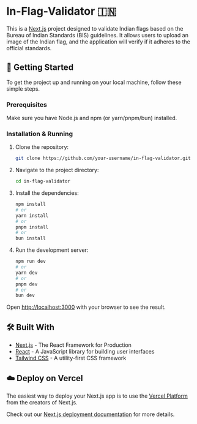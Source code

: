 # In-Flag-Validator 🇮🇳

This is a [Next.js](https://nextjs.org/) project designed to validate Indian flags based on the Bureau of Indian Standards (BIS) guidelines. It allows users to upload an image of the Indian flag, and the application will verify if it adheres to the official standards.

## 🚀 Getting Started

To get the project up and running on your local machine, follow these simple steps.

### Prerequisites

Make sure you have Node.js and npm (or yarn/pnpm/bun) installed.

### Installation & Running

1.  Clone the repository:
    ```bash
    git clone https://github.com/your-username/in-flag-validator.git
    ```
2.  Navigate to the project directory:
    ```bash
    cd in-flag-validator
    ```
3.  Install the dependencies:
    ```bash
    npm install
    # or
    yarn install
    # or
    pnpm install
    # or
    bun install
    ```
4.  Run the development server:
    ```bash
    npm run dev
    # or
    yarn dev
    # or
    pnpm dev
    # or
    bun dev
    ```

Open [http://localhost:3000](http://localhost:3000) with your browser to see the result.

## 🛠️ Built With

- [Next.js](https://nextjs.org/) - The React Framework for Production
- [React](https://reactjs.org/) - A JavaScript library for building user interfaces
- [Tailwind CSS](https://tailwindcss.com/) - A utility-first CSS framework

## ☁️ Deploy on Vercel

The easiest way to deploy your Next.js app is to use the [Vercel Platform](https://vercel.com/new?utm_medium=default-template&filter=next.js&utm_source=create-next-app&utm_campaign=create-next-app-readme) from the creators of Next.js.

Check out our [Next.js deployment documentation](https://nextjs.org/docs/app/building-your-application/deploying) for more details.
